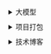 <style>
    details {
        border-radius: 4px; margin:0 5px;
    }
    summary {
        cursor: pointer;padding: 5px;
    }
    .fold{
        padding: 0 10px;
    }
    .fold a{
        color: #909399;
        padding: 10px;
        text-decoration: none;
    }
    .fold a:hover{
        color: #606266;
    }
</style>
<details> 
  <summary>大模型</summary>
  <div class="fold">
      <a href="#/zh-cn/大模型/排行榜.md"  target="_self" >大模型排行</a><br>
      <a href="#/zh-cn/大模型/LangChain/利用ZhipuAi完成知识库建立.md"  target="_self">利用ZhipuAi完成知识库建立</a><br>
      <a href="#/zh-cn/大模型/LangChain/构造自己的LLM供给LangChain使用.md"  target="_self">构造自己的LLM供给LangChain使用</a><br>
      <details> 
        <summary>高级Prompt大全</summary>
        <div class="fold">
            <a href="#/zh-cn/大模型/LangChain/高级Prompt大全/分支对话Prompt.md" target="_self" title="分支对话Prompt">分支对话Prompt</a>
        </div>
      </details>
    </div>
</details>
<details> 
  <summary>项目打包</summary>
  <div class="fold">
    <a target="_self" href="#/zh-cn/项目打包/项目常用打包方法.md">项目常用打包方法</a><br>
  </div>
</details>
<details> 
  <summary>技术博客</summary>
  <div class="fold">
    <a target="_self" href="#/zh-cn/技术博客/Github+docsify零成本轻松打造在线文档.md">Github+docsify零成本轻松打造在线文档网站</a><br>
  </div>
</details>


